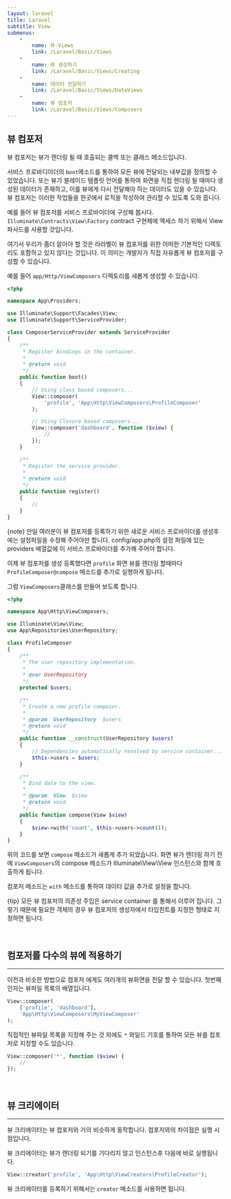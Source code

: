 ```yaml
---
layout: laravel
title: Laravel
subtitle: View
submenus:
    -
        name: 뷰-Views
        link: /Laravel/Basic/Views
    -
        name: 뷰 생성하기
        link: /Laravel/Basic/Views/Creating
    -
        name: 데이터 전달하기
        link: /Laravel/Basic/Views/DataViews
    -
        name: 뷰 컴포저
        link: /Laravel/Basic/Views/Composers
---
```


## 뷰 컴포저

뷰 컴포저는 뷰가 렌더링 될 때 호출되는 콜백 또는 클래스 메소드입니다. 

서비스 프로바디이더의 `boot`메소드를 통하여 모든 뷰에 전달되는 내부값을 정의할 수 있었습니다. 또는 뷰가 블레이드 템플릿 언어를 통하여 화면을 직접 렌더링 될 때마다 생성된 데이터가 존재하고, 이를 뷰에게 다시 전달해야 하는 데이터도 있을 수 있습니다. 뷰 컴포저는 이러한 작업들을 한곳에서 로직을 작성하여 관리할 수 있도록 도와 줍니다.

예를 들어 뷰 컴포저를 서비스 프로바이더에 구성해 봅시다. `Illuminate\Contracts\View\Factory` contract 구현체에 엑세스 하기 위해서 View 파사드를 사용할 것입니다. 

여기서 우리가 좀더 알아야 할 것은 라라벨이 뷰 컴포저를 위한 어떠한 기본적인 디렉토리도 포함하고 있지 않다는 것입니다. 이 의미는 개발자가 직접 자유롭게 뷰 컴포저를 구성할 수 있습니다. 

예를 들어 `app/Http/ViewComposers` 디렉토리를 새롭게 생성할 수 있습니다.

```php
<?php

namespace App\Providers;

use Illuminate\Support\Facades\View;
use Illuminate\Support\ServiceProvider;

class ComposerServiceProvider extends ServiceProvider
{
    /**
     * Register bindings in the container.
     *
     * @return void
     */
    public function boot()
    {
        // Using class based composers...
        View::composer(
            'profile', 'App\Http\ViewComposers\ProfileComposer'
        );

        // Using Closure based composers...
        View::composer('dashboard', function ($view) {
            //
        });
    }

    /**
     * Register the service provider.
     *
     * @return void
     */
    public function register()
    {
        //
    }
}
```

{note} 만일 여러분이 뷰 컴포저를 등록하기 위한 새로운 서비스 프로바이더를 생성후에는 설정파일을 수정해 주어야만 합니다. config/app.php의 설정 파일에 있는 providers 배열값에 이 서비스 프로바이더를 추가해 주어야 합니다.

이제 뷰 컴포저를 생성 등록했다면 `profile` 화면 뷰를 렌더링 할때마다 `ProfileComposer@compose` 메소드를 추가로 실행하게 됩니다.


그럼 `ViewComposers`클래스를 만들어 보도록 합니다.

```php
<?php

namespace App\Http\ViewComposers;

use Illuminate\View\View;
use App\Repositories\UserRepository;

class ProfileComposer
{
    /**
     * The user repository implementation.
     *
     * @var UserRepository
     */
    protected $users;

    /**
     * Create a new profile composer.
     *
     * @param  UserRepository  $users
     * @return void
     */
    public function __construct(UserRepository $users)
    {
        // Dependencies automatically resolved by service container...
        $this->users = $users;
    }

    /**
     * Bind data to the view.
     *
     * @param  View  $view
     * @return void
     */
    public function compose(View $view)
    {
        $view->with('count', $this->users->count());
    }
}
```

위의 코드를 보면 `compose` 메소드가 새롭게 추가 되었습니다. 화면 뷰가 렌더링 하기 전에 `ViewComposers`의 compose 메소드가 Illuminate\View\View 인스턴스와 함께 호출하게 됩니다.

컴포저 메소드는 `with` 메소드를 통하여 데이터 값을 추가로 설정을 합니다.

{tip} 모든 뷰 컴포저의 의존성 주입은 service container 를 통해서 이루어 집니다. 그렇기 때문에 필요한 객체의 경우 뷰 컴포저의 생성자에서 타입힌트를 지정한 형태로 지정하면 됩니다.

<br>


## 컴포저를 다수의 뷰에 적용하기
---

이전과 비슷한 방법으로 컴포저 에게도 여러개의 뷰화면을 전달 할 수 있습니다. 첫번째 인자는 뷰파일 목록의 배열입니다. 

```php
View::composer(
    ['profile', 'dashboard'],
    'App\Http\ViewComposers\MyViewComposer'
);
```

직접적인 뷰파일 목록을 지정해 주는 것 외에도 `*` 와일드 기호를 통하여 모든 뷰를 컴포저로 지정할 수도 있습니다.

```php
View::composer('*', function ($view) {
    //
});
```

<br>

## 뷰 크리에이터
---

뷰 크리에이터는 뷰 컴포저와 거의 비슷하게 동작합니다. 컴포저와의 차이점은 실행 시점입니다. 

뷰 크리에이터는 뷰가 렌더링 되기를 기다리지 않고 인스턴스후 다음에 바로 실행됩니다. 

```php
View::creator('profile', 'App\Http\ViewCreators\ProfileCreator');
```

뷰 크리에이터를 등록하기 위해서는 `creator` 메소드를 사용하면 됩니다.

<br>